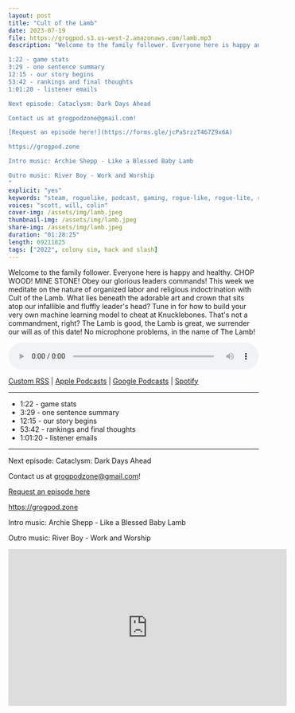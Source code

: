 ```yaml
---
layout: post
title: "Cult of the Lamb"
date: 2023-07-19
file: https://grogpod.s3.us-west-2.amazonaws.com/lamb.mp3
description: "Welcome to the family follower. Everyone here is happy and healthy. CHOP WOOD! MINE STONE! Obey our glorious leaders commands! This week we meditate on the nature of organized labor and religious indoctrination with Cult of the Lamb. What lies beneath the adorable art and crown that sits atop our infallible and fluffly leader's head? Tune in for how to build your very own machine learning model to cheat at Knucklebones. That's not a commandment, right? No microphone problems, in the name of The Lamb!

1:22 - game stats
3:29 - one sentence summary
12:15 - our story begins
53:42 - rankings and final thoughts
1:01:20 - listener emails

Next episode: Cataclysm: Dark Days Ahead

Contact us at grogpodzone@gmail.com!

[Request an episode here!](https://forms.gle/jcPaSrzzT467Z9x6A)

https://grogpod.zone

Intro music: Archie Shepp - Like a Blessed Baby Lamb

Outro music: River Boy - Work and Worship
"
explicit: "yes" 
keywords: "steam, roguelike, podcast, gaming, rogue-like, rogue-lite, roguelite"
voices: "scott, will, colin"
cover-img: /assets/img/lamb.jpeg
thumbnail-img: /assets/img/lamb.jpeg
share-img: /assets/img/lamb.jpeg
duration: "01:28:25"
length: 69211825 
tags: ["2022", colony sim, hack and slash]
---
```


Welcome to the family follower. Everyone here is happy and healthy. CHOP WOOD! MINE STONE! Obey our glorious leaders commands! This week we meditate on the nature of organized labor and religious indoctrination with Cult of the Lamb. What lies beneath the adorable art and crown that sits atop our infallible and fluffly leader's head? Tune in for how to build your very own machine learning model to cheat at Knucklebones. That's not a commandment, right? The Lamb is good, the Lamb is great, we surrender our will as of this date! No microphone problems, in the name of The Lamb!

<div class="container">
  <audio controls style="width: 100%;">
    <source src="https://grogpod.s3.us-west-2.amazonaws.com/last_spell.mp3" type="audio/mpeg">
  </audio>
</div>

[Custom RSS](https://grogpod.zone/feed.xml) | [Apple Podcasts](https://podcasts.apple.com/us/podcast/grogpod/id1650474911) | [Google Podcasts](https://podcasts.google.com/feed/aHR0cHM6Ly9ncm9ncG9kLnpvbmUvZmVlZC54bWw) | [Spotify](https://open.spotify.com/show/655SEhPUWIC77oO3hILe0b)

---

* 1:22 - game stats
* 3:29 - one sentence summary
* 12:15 - our story begins
* 53:42 - rankings and final thoughts
* 1:01:20 - listener emails

---




Next episode: Cataclysm: Dark Days Ahead

Contact us at grogpodzone@gmail.com!

[Request an episode here](https://forms.gle/jcPaSrzzT467Z9x6A)

https://grogpod.zone

Intro music: Archie Shepp - Like a Blessed Baby Lamb

Outro music: River Boy - Work and Worship

<div class="embed-responsive embed-responsive-16by9">
<iframe width="560" height="315" src="https://www.youtube.com/embed/WOoghVIwEaQ" title="YouTube video player" frameborder="0" allow="accelerometer; autoplay; clipboard-write; encrypted-media; gyroscope; picture-in-picture" allowfullscreen></iframe>
</div>
